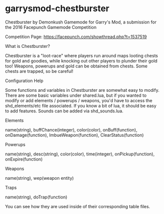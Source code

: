 # garrysmod-chestburster
Chestburster by Demonkush
Gamemode for Garry's Mod, a submission for the 2016 Facepunch Gamemode Competition

Competition Page: https://facepunch.com/showthread.php?t=1537519


What is Chestburster?

Chestburster is a "loot-race" where players run around maps looting chests for gold and goodies, while knocking out other players to plunder their gold too!
Weapons, powerups and gold can be obtained from chests. Some chests are trapped, so be careful!


Configuration Help

Some functions and variables in Chestburster are somewhat easy to modify. There are some basic variables under shared.lua, but if you wanted to modify or add elements / powerups / weapons, you'd have to access the shd_elements/etc file associated. If you know a bit of lua, it should be easy to add features. Sounds can be added via shd_sounds.lua.

Elements

name(string), buffChance(integer), color(color), onBuff(function), onDamage(function), ImbueWeapon(function), ClearStatus(function)


Powerups

name(string), desc(string), color(color), time(integer), onPickup(function), onExpire(function)


Weapons

name(string), wep(weapon entity)


Traps

name(string), doTrap(function)


You can see how they are used inside of their corresponding table files.
